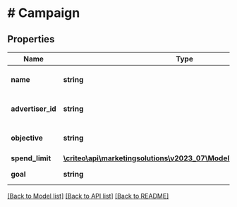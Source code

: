 # # Campaign

## Properties

Name | Type | Description | Notes
------------ | ------------- | ------------- | -------------
**name** | **string** | Name of the campaign | [optional]
**advertiser_id** | **string** | Advertiser id of the campaign | [optional]
**objective** | **string** | Campaign&#39;s marketing objective | [optional]
**spend_limit** | [**\criteo\api\marketingsolutions\v2023_07\Model\CampaignSpendLimit**](CampaignSpendLimit.md) |  | [optional]
**goal** | **string** | Goal of the campaign | [optional]

[[Back to Model list]](../../README.md#models) [[Back to API list]](../../README.md#endpoints) [[Back to README]](../../README.md)
